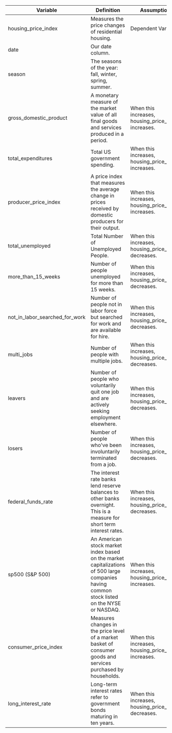 <table>
    <thead>
        <tr>
            <th>Variable</th>
            <th>Definition</th>
            <th>Assumption</th>
            <th>Link</th>
        </tr>
    </thead>
    <tbody>
        <tr>
            <td>housing_price_index</td>
            <td>Measures the price changes of residential housing.</td>
            <td>Dependent Variable.</td>
            <td>https://fred.stlouisfed.org/series/USSTHPI</td>
        </tr>
        <tr>
            <td>date</td>
            <td>Our date column.</td>
            <td></td>
            <td></td>
        </tr>
        <tr>
            <td>season</td>
            <td>The seasons of the year: fall, winter, spring, summer.</td>
            <td></td>
            <td></td>
        </tr>
        <tr>
            <td>gross_domestic_product</td>
            <td>A monetary measure of the market value of all final goods and services produced in a period.</td>
            <td>When this increases, housing_price_index increases.</td>
            <td>https://fred.stlouisfed.org/series/GDP</td>
        </tr>
        <tr>
            <td>total_expenditures</td>
            <td>Total US government spending.</td>
            <td>When this increases, housing_price_index increases.</td>
            <td>https://fred.stlouisfed.org/series/W068RCQ027SBEA</td>
        </tr>
        <tr>
            <td>producer_price_index</td>
            <td>A price index that measures the average change in prices received by domestic producers for their output.</td>
            <td>When this increases, housing_price_index increases.</td>
            <td>https://fred.stlouisfed.org/series/PPIACO</td>
        </tr>
        <tr>
            <td>total_unemployed</td>
            <td>Total Number of Unemployed People.</td>
            <td>When this increases, housing_price_index decreases.</td>
            <td>https://fred.stlouisfed.org/series/U6RATE</td>
        </tr>
        <tr>
            <td>more_than_15_weeks</td>
            <td>Number of people unemployed for more than 15 weeks.</td>
            <td>When this increases, housing_price_index decreases.</td>
            <td>https://fred.stlouisfed.org/series/UEMP15OV</td>
        </tr>
        <tr>
            <td>not_in_labor_searched_for_work</td>
            <td>Number of people not in labor force but searched for work and are available for hire.</td>
            <td>When this increases, housing_price_index decreases.</td>
            <td>https://fred.stlouisfed.org/series/LNU05026642</td>
        </tr>
        <tr>
            <td>multi_jobs</td>
            <td>Number of people with multiple jobs.</td>
            <td>When this increases, housing_price_index decreases.</td>
            <td>https://fred.stlouisfed.org/series/LNS12026620</td>
        </tr>
        <tr>
            <td>leavers</td>
            <td>Number of people who voluntarily quit one job and are actively seeking employment elsewhere.</td>
            <td>When this increases, housing_price_index decreases.</td>
            <td>https://fred.stlouisfed.org/series/LNS13023705</td>
        </tr>
        <tr>
            <td>losers</td>
            <td>Number of people who've been involuntarily terminated from a job.</td>
            <td>When this increases, housing_price_index decreases.</td>
            <td>https://fred.stlouisfed.org/series/U2RATE</td>
        </tr>
        <tr>
            <td>federal_funds_rate</td>
            <td>The interest rate banks lend reserve balances to other banks overnight. This is a measure for short term interest rates.</td>
            <td>When this increases, housing_price_index decreases.</td>
            <td>https://fred.stlouisfed.org/series/FEDFUNDS</td>
        </tr>
        <tr>
            <td>sp500 (S&P 500)</td>
            <td>An American stock market index based on the market capitalizations of 500 large companies having common stock listed on the NYSE or NASDAQ.</td>
            <td>When this increases, housing_price_index increases.</td>
            <td>http://www.irrationalexuberance.com/main.html?src=%2F</td>
        </tr>
        <tr>
            <td>consumer_price_index</td>
            <td>Measures changes in the price level of a market basket of consumer goods and services purchased by households.</td>
            <td>When this increases, housing_price_index increases.</td>
            <td>http://www.irrationalexuberance.com/main.html?src=%2F</td>
        </tr>
        <tr>
            <td>long_interest_rate</td>
            <td>Long-term interest rates refer to government bonds maturing in ten years.</td>
            <td>When this increases, housing_price_index decreases.</td>
            <td>http://www.irrationalexuberance.com/main.html?src=%2F</td>
        </tr>
    </tbody>
</table>
